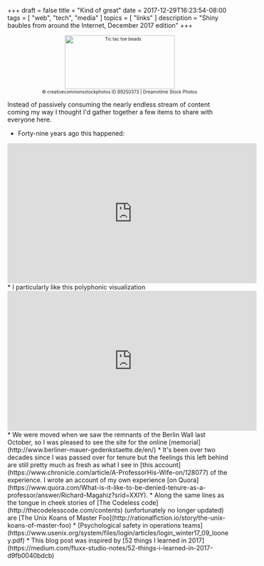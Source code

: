 +++
draft = false
title = "Kind of great"
date = 2017-12-29T16:23:54-08:00
tags = [
  "web",
  "tech",
  "media"
]
topics = [
  "links"
]
description = "Shiny baubles from around the Internet, December 2017 edition"
+++

<div align="center" style="font-size:x-small"><img src="/abovethefold/dreamstime_xxl_89250373.jpg" alt="Tic tac toe beads" width="247" height="121" /><br />
© creativecommonsstockphotos
ID 89250373 | Dreamstime Stock Photos</div>

Instead of passively consuming the nearly endless stream of content coming my
way I thought I'd gather together a few items to share with everyone here.

* Forty-nine years ago this happened:
<iframe width="560" height="315" src="https://www.youtube.com/embed/XEmn0uaQCYc" frameborder="0" gesture="media" allow="encrypted-media" allowfullscreen></iframe>
* I particularly like this polyphonic visualization
<iframe width="560" height="315" src="https://www.youtube.com/embed/bTyiFBVGpqo" frameborder="0" gesture="media" allow="encrypted-media" allowfullscreen></iframe>
* We were moved when we saw the remnants of the Berlin Wall last October, so I
was pleased to see the site for the online
[memorial](http://www.berliner-mauer-gedenkstaette.de/en/)
* It's been over two decades since I was passed over for tenure but the feelings
this left behind are still pretty much as fresh as what I see in
[this account](https://www.chronicle.com/article/A-ProfessorHis-Wife-on/128077)
of the experience. I wrote an account of my own experience
[on Quora](https://www.quora.com/What-is-it-like-to-be-denied-tenure-as-a-professor/answer/Richard-Magahiz?srid=XXIY).
* Along the same lines as the tongue in cheek stories of
[The Codeless code](http://thecodelesscode.com/contents) (unfortunately no longer
updated) are [The Unix Koans of Master Foo](http://rationalfiction.io/story/the-unix-koans-of-master-foo)
* [Psychological safety in operations teams](https://www.usenix.org/system/files/login/articles/login_winter17_09_looney.pdf)
* This blog post was inspired by
[52 things I learned in 2017](https://medium.com/fluxx-studio-notes/52-things-i-learned-in-2017-d9fb0040bdcb)
